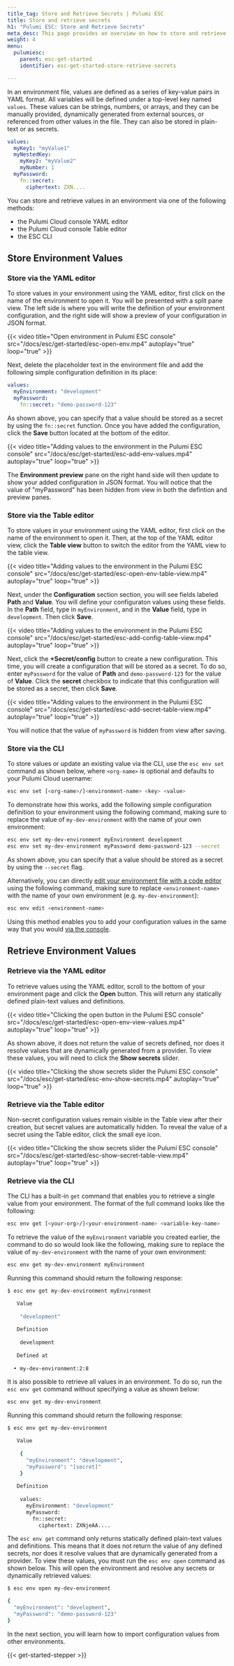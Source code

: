 ```yaml
---
title_tag: Store and Retrieve Secrets | Pulumi ESC
title: Store and retrieve secrets
h1: "Pulumi ESC: Store and Retrieve Secrets"
meta_desc: This page provides an overview on how to store and retrieve secrets in Pulumi ESC.
weight: 4
menu:
  pulumiesc:
    parent: esc-get-started
    identifier: esc-get-started-store-retrieve-secrets

---
```


In an environment file, values are defined as a series of key-value pairs in YAML format. All variables will be defined under a top-level key named `values`. These values can be strings, numbers, or arrays, and they can be manually provided, dynamically generated from external sources, or referenced from other values in the file. They can also be stored in plain-text or as secrets.

```yaml
values:
  myKey1: "myValue1"
  myNestedKey:
    myKey2: "myValue2"
    myNumber: 1
  myPassword:
    fn::secret:
      ciphertext: ZXN....
```

You can store and retrieve values in an environment via one of the following methods:

- the Pulumi Cloud console YAML editor
- the Pulumi Cloud console Table editor
- the ESC CLI

## Store Environment Values

### Store via the YAML editor

To store values in your environment using the YAML editor, first click on the name of the environment to open it. You will be presented with a split pane view. The left side is where you will write the definition of your environment configuration, and the right side will show a preview of your configuration in JSON format.

{{< video title="Open environment in Pulumi ESC console" src="/docs/esc/get-started/esc-open-env.mp4" autoplay="true" loop="true" >}}

Next, delete the placeholder text in the environment file and add the following simple configuration definition in its place:

```yaml
values:
  myEnvironment: "development"
  myPassword:
    fn::secret: "demo-password-123"
```

As shown above, you can specify that a value should be stored as a secret by using the `fn::secret` function. Once you have added the configuration, click the **Save** button located at the bottom of the editor.

{{< video title="Adding values to the environment in the Pulumi ESC console" src="/docs/esc/get-started/esc-add-env-values.mp4" autoplay="true" loop="true" >}}

The **Environment preview** pane on the right hand side will then update to show your added configuration in JSON format. You will notice that the value of "myPassword" has been hidden from view in both the defintion and preview panes.

### Store via the Table editor

To store values in your environment using the YAML editor, first click on the name of the environment to open it. Then, at the top of the YAML editor view, click the **Table view** button to switch the editor from the YAML view to the table view.

{{< video title="Adding values to the environment in the Pulumi ESC console" src="/docs/esc/get-started/esc-open-env-table-view.mp4" autoplay="true" loop="true" >}}

Next, under the **Configuration** section section, you will see fields labeled **Path** and **Value**. You will define your configuraton values using these fields. In the **Path** field, type in `myEnvironment`, and in the **Value** field, type in `development`. Then click **Save**.

{{< video title="Adding values to the environment in the Pulumi ESC console" src="/docs/esc/get-started/esc-add-config-table-view.mp4" autoplay="true" loop="true" >}}

Next, click the **+Secret/config** button to create a new configuration. This time, you will create a configuration that will be stored as a secret. To do so, enter `myPassword` for the value of **Path** and `demo-password-123` for the value of **Value**. Click the **secret** checkbox to indicate that this configuration will be stored as a secret, then click **Save**.

{{< video title="Adding values to the environment in the Pulumi ESC console" src="/docs/esc/get-started/esc-add-secret-table-view.mp4" autoplay="true" loop="true" >}}

You will notice that the value of `myPassword` is hidden from view after saving.

### Store via the CLI

To store values or update an existing value via the CLI, use the `esc env set` command as shown below, where `<org-name>` is optional and defaults to your Pulumi Cloud username:

```bash
esc env set [<org-name>/]<environment-name> <key> <value>
```

To demonstrate how this works, add the following simple configuration definition to your environment using the following command, making sure to replace the value of `my-dev-environment` with the name of your own environment:

```bash
esc env set my-dev-environment myEnvironment development
esc env set my-dev-environment myPassword demo-password-123 --secret
```

As shown above, you can specify that a value should be stored as a secret by using the `--secret` flag.

Alternatively, you can directly [edit your environment file with a code editor](/docs/pulumi-cloud/esc/environments/#with-the-pulumi-esc-cli) using the following command, making sure to replace `<environment-name>` with the name of your own environment (e.g. `my-dev-environment`):

```bash
esc env edit <environment-name>
```

Using this method enables you to add your configuration values in the same way that you would [via the console](/docs/esc/get-started/store-and-retrieve-secrets/#store-via-the-console).

## Retrieve Environment Values

### Retrieve via the YAML editor

To retrieve values using the YAML editor, scroll to the bottom of your environment page and click the **Open** button. This will return any statically defined plain-text values and definitions.

{{< video title="Clicking the open button in the Pulumi ESC console" src="/docs/esc/get-started/esc-open-env-view-values.mp4" autoplay="true" loop="true" >}}

As shown above, it does not return the value of secrets defined, nor does it resolve values that are dynamically generated from a provider. To view these values, you will need to click the **Show secrets** slider.

{{< video title="Clicking the show secrets slider the Pulumi ESC console" src="/docs/esc/get-started/esc-env-show-secrets.mp4" autoplay="true" loop="true" >}}

### Retrieve via the Table editor

Non-secret configuration values remain visible in the Table view after their creation, but secret values are automatically hidden. To reveal the value of a secret using the Table editor, click the small eye icon.

{{< video title="Clicking the show secrets slider the Pulumi ESC console" src="/docs/esc/get-started/esc-show-secret-table-view.mp4" autoplay="true" loop="true" >}}

### Retrieve via the CLI

The CLI has a built-in `get` command that enables you to retrieve a single value from your environment. The format of the full command looks like the following:

```bash
esc env get [<your-org>/]<your-environment-name> <variable-key-name>
```

To retrieve the value of the `myEnvironment` variable you created earlier, the command to do so would look like the following, making sure to replace the value of `my-dev-environment` with the name of your own environment:

```bash
esc env get my-dev-environment myEnvironment
```

Running this command should return the following response:

```bash
$ esc env get my-dev-environment myEnvironment

   Value
  
    "development"
  
   Definition
  
    development
  
   Defined at
  
  • my-dev-environment:2:8
```

It is also possible to retrieve all values in an environment. To do so, run the `esc env get` command without specifying a value as shown below:

```bash
esc env get my-dev-environment
```

Running this command should return the following response:

```bash
$ esc env get my-dev-environment

   Value
  
    {
      "myEnvironment": "development",
      "myPassword": "[secret]"
    }
  
   Definition
  
    values:
      myEnvironment: "development"
      myPassword:
        fn::secret:
          ciphertext: ZXNjeAA....

```

The `esc env get` command only returns statically defined plain-text values and definitions. This means that it does not return the value of any defined secrets, nor does it resolve values that are dynamically generated from a provider. To view these values, you must run the `esc env open` command as shown below. This will open the environment and resolve any secrets or dynamically retrieved values:

```bash
$ esc env open my-dev-environment

{
  "myEnvironment": "development",
  "myPassword": "demo-password-123"
}

```

In the next section, you will learn how to import configuration values from other environments.

{{< get-started-stepper >}}
